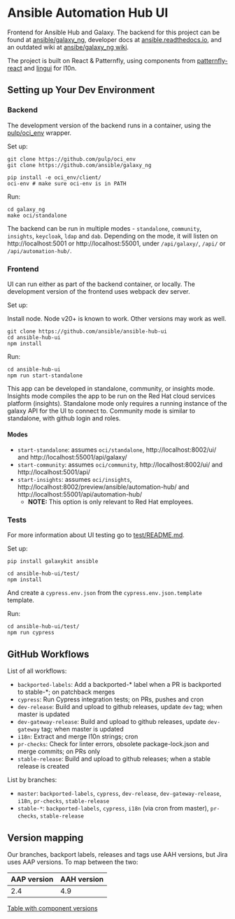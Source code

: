 # Ansible Automation Hub UI

Frontend for Ansible Hub and Galaxy. The backend for this project can be found at [ansible/galaxy\_ng](https://github.com/ansible/galaxy_ng/),
developer docs at [ansible.readthedocs.io](https://ansible.readthedocs.io/projects/galaxy-ng/en/latest/), and an outdated wiki at [ansibe/galaxy_ng wiki](https://github.com/ansible/galaxy_ng/wiki/Development-Setup).

The project is built on React & Patternfly, using components from [patternfly-react](https://github.com/patternfly/patternfly-react) and [lingui](https://github.com/lingui/js-lingui/) for l10n.


## Setting up Your Dev Environment

### Backend

The development version of the backend runs in a container, using the [pulp/oci\_env](https://github.com/pulp/oci_env) wrapper.

Set up:

```
git clone https://github.com/pulp/oci_env
git clone https://github.com/ansible/galaxy_ng

pip install -e oci_env/client/
oci-env # make sure oci-env is in PATH
```

Run:

```
cd galaxy_ng
make oci/standalone
```

The backend can be run in multiple modes - `standalone`, `community`, `insights`, `keycloak`, `ldap` and `dab`.
Depending on the mode, it will listen on http://localhost:5001 or http://localhost:55001, under `/api/galaxy/`, `/api/` or `/api/automation-hub/`.


### Frontend

UI can run either as part of the backend container, or locally. The development version of the frontend uses webpack dev server.

Set up:

Install node. Node v20+ is known to work. Other versions may work as well.

```
git clone https://github.com/ansible/ansible-hub-ui
cd ansible-hub-ui
npm install
```

Run:

```
cd ansible-hub-ui
npm run start-standalone
```

This app can be developed in standalone, community, or insights mode. Insights mode compiles the app to be run on the Red Hat cloud services platform (insights). Standalone mode only requires a running instance of the galaxy API for the UI to connect to. Community mode is similar to standalone, with github login and roles.


#### Modes

* `start-standalone`: assumes `oci/standalone`, http://localhost:8002/ui/ and http://localhost:55001/api/galaxy/
* `start-community`: assumes `oci/community`, http://localhost:8002/ui/ and http://localhost:5001/api/
* `start-insights`: assumes `oci/insights`,  http://localhost:8002/preview/ansible/automation-hub/ and http://localhost:55001/api/automation-hub/
  * **NOTE:** This option is only relevant to Red Hat employees.


### Tests

For more information about UI testing go to [test/README.md](https://github.com/ansible/ansible-hub-ui/tree/master/test/README.md).

Set up:

```
pip install galaxykit ansible

cd ansible-hub-ui/test/
npm install
```

And create a `cypress.env.json` from the `cypress.env.json.template` template.

Run:

```
cd ansible-hub-ui/test/
npm run cypress
```


## GitHub Workflows

List of all workflows:

- `backported-labels`: Add a backported-* label when a PR is backported to stable-*; on patchback merges
- `cypress`: Run Cypress integration tests; on PRs, pushes and cron
- `dev-release`: Build and upload to github releases, update `dev` tag; when master is updated
- `dev-gateway-release`: Build and upload to github releases, update `dev-gateway` tag; when master is updated
- `i18n`: Extract and merge l10n strings; cron
- `pr-checks`: Check for linter errors, obsolete package-lock.json and merge commits; on PRs only
- `stable-release`: Build and upload to github releases; when a stable release is created

List by branches:

- `master`: `backported-labels`, `cypress`, `dev-release`, `dev-gateway-release`, `i18n`, `pr-checks`, `stable-release`
- `stable-*`: `backported-labels`, `cypress`, `i18n` (via cron from master), `pr-checks`, `stable-release`


## Version mapping

Our branches, backport labels, releases and tags use AAH versions, but Jira uses AAP versions.
To map between the two:

|AAP version|AAH version|
|-|-|
|2.4|4.9|

[Table with component versions](https://github.com/ansible/galaxy_ng/wiki/Galaxy-NG-Version-Matrix)
